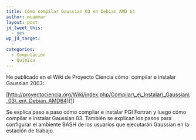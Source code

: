 ```yaml
---
title: Cómo compilar Gaussian 03 en Debian AMD 64
author: muammar
layout: post
jd_tweet_this:
  - yes
wp_jd_target:
  - 
categories:
  - Computación
  - Química
---
```

He publicado en el Wiki de Proyecto Ciencia cómo  compilar e instalar Gaussian 2003:

[http://proyectociencia.org/Wiki/index.php/Compilar\_e\_Instalar\_Gaussian\_03\_en\_Debian_AMD64][1]

Se explica paso a paso cómo compilar e instalar PGI Fortran y luego cómo compilar e instalar Gaussian 03. También se explican los pasos para configurar el ambiente BASH de los usuarios que ejecutarán Gaussian en la estación de trabajo.

 [1]: http://proyectociencia.org/Wiki/index.php/Compilar_e_Instalar_Gaussian_03_en_Debian_AMD64
